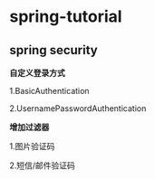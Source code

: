 # spring-tutorial

## spring security
**自定义登录方式**

1.BasicAuthentication

2.UsernamePasswordAuthentication

**增加过滤器**

1.图片验证码

2.短信/邮件验证码
